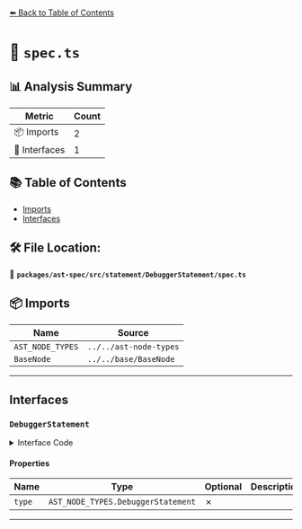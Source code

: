 [⬅️ Back to Table of Contents](../../../../../index.md)

# 📄 `spec.ts`

## 📊 Analysis Summary

| Metric | Count |
|--------|-------|
| 📦 Imports | 2 |
| 📐 Interfaces | 1 |

## 📚 Table of Contents

- [Imports](#imports)
- [Interfaces](#interfaces)

## 🛠️ File Location:
📂 **`packages/ast-spec/src/statement/DebuggerStatement/spec.ts`**

## 📦 Imports

| Name | Source |
|------|--------|
| `AST_NODE_TYPES` | `../../ast-node-types` |
| `BaseNode` | `../../base/BaseNode` |


---

## Interfaces

### `DebuggerStatement`

<details><summary>Interface Code</summary>

```ts
export interface DebuggerStatement extends BaseNode {
  type: AST_NODE_TYPES.DebuggerStatement;
}
```
</details>

#### Properties

| Name | Type | Optional | Description |
|------|------|----------|-------------|
| `type` | `AST_NODE_TYPES.DebuggerStatement` | ✗ |  |


---
